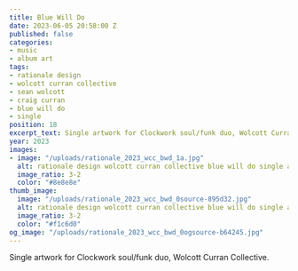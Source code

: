 ```yaml
---
title: Blue Will Do
date: 2023-06-05 20:58:00 Z
published: false
categories:
- music
- album art
tags:
- rationale design
- wolcott curran collective
- sean wolcott
- craig curran
- blue will do
- single
position: 18
excerpt_text: Single artwork for Clockwork soul/funk duo, Wolcott Curran Collective.
year: 2023
images:
- image: "/uploads/rationale_2023_wcc_bwd_1a.jpg"
  alt: rationale design wolcott curran collective blue will do single art
  image_ratio: 3-2
  color: "#8e8e8e"
thumb_image:
  image: "/uploads/rationale_2023_wcc_bwd_0source-895d32.jpg"
  alt: rationale design wolcott curran collective blue will do single art
  image_ratio: 3-2
  color: "#f1c6d0"
og_image: "/uploads/rationale_2023_wcc_bwd_0ogsource-b64245.jpg"
---
```


Single artwork for Clockwork soul/funk duo, Wolcott Curran Collective.
